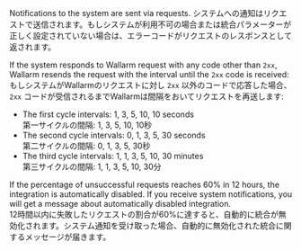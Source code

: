 Notifications to the system are sent via requests. システムへの通知はリクエストで送信されます。もしシステムが利用不可の場合または統合パラメーターが正しく設定されていない場合は、エラーコードがリクエストのレスポンスとして返されます。

If the system responds to Wallarm request with any code other than `2xx`, Wallarm resends the request with the interval until the `2xx` code is received:  
もしシステムがWallarmのリクエストに対し `2xx` 以外のコードで応答した場合、`2xx` コードが受信されるまでWallarmは間隔をおいてリクエストを再送します:

* The first cycle intervals: 1, 3, 5, 10, 10 seconds  
  第一サイクルの間隔: 1, 3, 5, 10, 10秒
* The second cycle intervals: 0, 1, 3, 5, 30 seconds  
  第二サイクルの間隔: 0, 1, 3, 5, 30秒
* The third cycle intervals:  1, 1, 3, 5, 10, 30 minutes  
  第三サイクルの間隔: 1, 1, 3, 5, 10, 30分

If the percentage of unsuccessful requests reaches 60% in 12 hours, the integration is automatically disabled. If you receive system notifications, you will get a message about automatically disabled integration.  
12時間以内に失敗したリクエストの割合が60%に達すると、自動的に統合が無効化されます。システム通知を受け取った場合、自動的に無効化された統合に関するメッセージが届きます。

<!-- ## Demo videos

<div class="video-wrapper">
  <iframe width="1280" height="720" src="https://www.youtube.com/embed/DVfoXYuBy-Y" frameborder="0" allow="accelerometer; autoplay; encrypted-media; gyroscope; picture-in-picture" allowfullscreen></iframe>
</div> -->